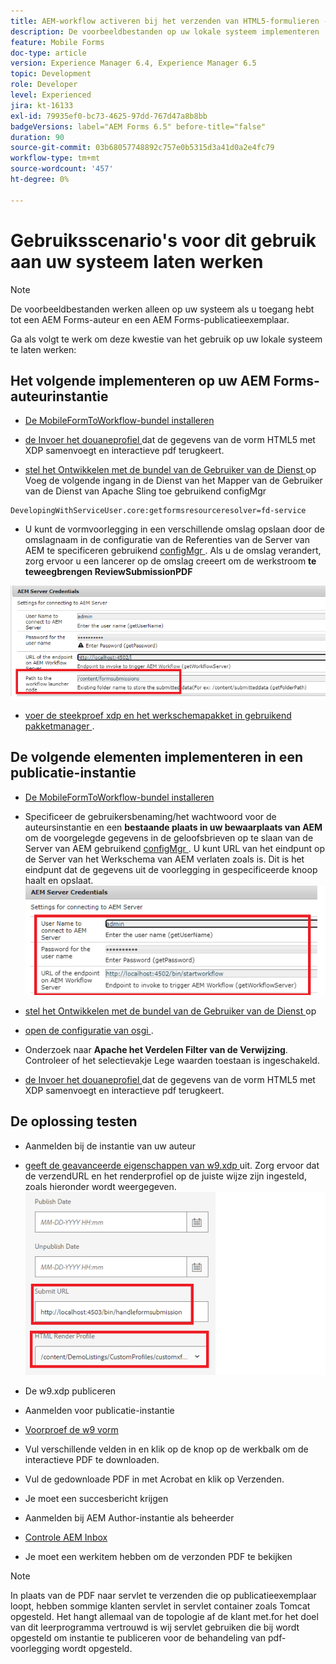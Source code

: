 ```yaml
---
title: AEM-workflow activeren bij het verzenden van HTML5-formulieren - Gebruiksscenario's gaan werken
description: De voorbeeldbestanden op uw lokale systeem implementeren
feature: Mobile Forms
doc-type: article
version: Experience Manager 6.4, Experience Manager 6.5
topic: Development
role: Developer
level: Experienced
jira: kt-16133
exl-id: 79935ef0-bc73-4625-97dd-767d47a8b8bb
badgeVersions: label="AEM Forms 6.5" before-title="false"
duration: 90
source-git-commit: 03b68057748892c757e0b5315d3a41d0a2e4fc79
workflow-type: tm+mt
source-wordcount: '457'
ht-degree: 0%

---
```


# Gebruiksscenario&#39;s voor dit gebruik aan uw systeem laten werken

>[!NOTE]
>
>De voorbeeldbestanden werken alleen op uw systeem als u toegang hebt tot een AEM Forms-auteur en een AEM Forms-publicatieexemplaar.

Ga als volgt te werk om deze kwestie van het gebruik op uw lokale systeem te laten werken:

## Het volgende implementeren op uw AEM Forms-auteurinstantie

* [De MobileFormToWorkflow-bundel installeren](assets/MobileFormToWorkflow.core-1.0.0-SNAPSHOT.jar)

* [ de Invoer het douaneprofiel ](assets/customprofile.zip) dat de gegevens van de vorm HTML5 met XDP samenvoegt en interactieve pdf terugkeert.

* [ stel het Ontwikkelen met de bundel van de Gebruiker van de Dienst ](https://experienceleague.adobe.com/docs/experience-manager-learn/assets/developingwithserviceuser.zip?lang=en) op
Voeg de volgende ingang in de Dienst van het Mapper van de Gebruiker van de Dienst van Apache Sling toe gebruikend configMgr

```
DevelopingWithServiceUser.core:getformsresourceresolver=fd-service
```

* U kunt de vormvoorlegging in een verschillende omslag opslaan door de omslagnaam in de configuratie van de Referenties van de Server van AEM te specificeren gebruikend [ configMgr ](http://localhost:4502/system/console/configMg). Als u de omslag verandert, zorg ervoor u een lancerer op de omslag creeert om de werkstroom **te teweegbrengen ReviewSubmissionPDF**

![ config-auteur ](assets/author-config.png)
* [ voer de steekproef xdp en het werkschemapakket in gebruikend pakketmanager ](assets/xdp-form-and-workflow.zip).


## De volgende elementen implementeren in een publicatie-instantie

* [De MobileFormToWorkflow-bundel installeren](assets/MobileFormToWorkflow.core-1.0.0-SNAPSHOT.jar)

* Specificeer de gebruikersbenaming/het wachtwoord voor de auteursinstantie en een **bestaande plaats in uw bewaarplaats van AEM** om de voorgelegde gegevens in de geloofsbrieven op te slaan van de Server van AEM gebruikend [ configMgr ](http://localhost:4503/system/console/configMgr). U kunt URL van het eindpunt op de Server van het Werkschema van AEM verlaten zoals is. Dit is het eindpunt dat de gegevens uit de voorlegging in gespecificeerde knoop haalt en opslaat.
  ![ publiceren-config ](assets/publish-config.png)

* [ stel het Ontwikkelen met de bundel van de Gebruiker van de Dienst ](https://experienceleague.adobe.com/docs/experience-manager-learn/assets/developingwithserviceuser.zip?lang=en) op
* [ open de configuratie van osgi ](http://localhost:4503/system/console/configMgr).
* Onderzoek naar **Apache het Verdelen Filter van de Verwijzing**. Controleer of het selectievakje Lege waarden toestaan is ingeschakeld.
* [ de Invoer het douaneprofiel ](assets/customprofile.zip) dat de gegevens van de vorm HTML5 met XDP samenvoegt en interactieve pdf terugkeert.


## De oplossing testen

* Aanmelden bij de instantie van uw auteur
* [ geeft de geavanceerde eigenschappen van w9.xdp ](http://localhost:4502/libs/fd/fm/gui/content/forms/formmetadataeditor.html/content/dam/formsanddocuments/w9.xdp) uit. Zorg ervoor dat de verzendURL en het renderprofiel op de juiste wijze zijn ingesteld, zoals hieronder wordt weergegeven.
  ![ xdp-advanced-properties ](assets/mobile-form-properties.png)

* De w9.xdp publiceren
* Aanmelden voor publicatie-instantie
* [ Voorproef de w9 vorm ](http://localhost:4503/content/dam/formsanddocuments/w9.xdp/jcr:content)
* Vul verschillende velden in en klik op de knop op de werkbalk om de interactieve PDF te downloaden.
* Vul de gedownloade PDF in met Acrobat en klik op Verzenden.
* Je moet een succesbericht krijgen
* Aanmelden bij AEM Author-instantie als beheerder
* [ Controle AEM Inbox ](http://localhost:4502/aem/inbox)
* Je moet een werkitem hebben om de verzonden PDF te bekijken

>[!NOTE]
>
>In plaats van de PDF naar servlet te verzenden die op publicatieexemplaar loopt, hebben sommige klanten servlet in servlet container zoals Tomcat opgesteld. Het hangt allemaal van de topologie af de klant met.for het doel van dit leerprogramma vertrouwd is wij servlet gebruiken die bij wordt opgesteld om instantie te publiceren voor de behandeling van pdf- voorlegging wordt opgesteld.

